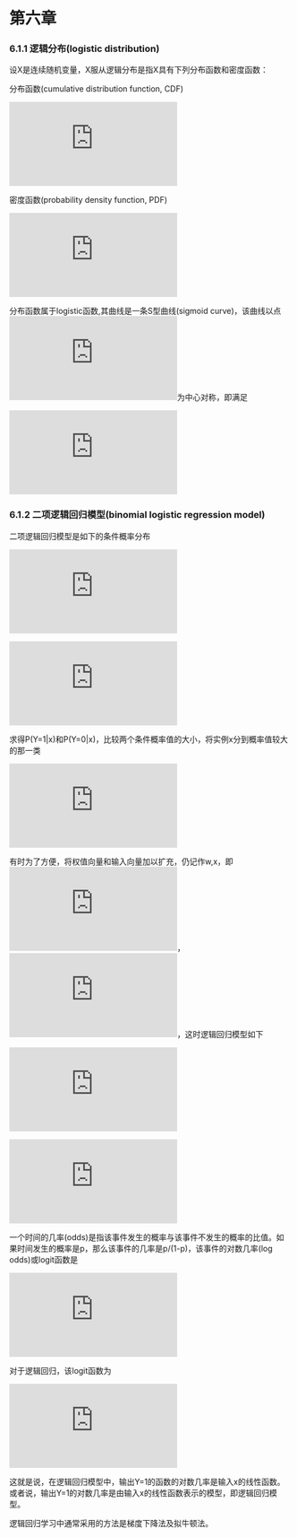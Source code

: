 第六章
======

### 6.1.1 逻辑分布(logistic distribution)

设X是连续随机变量，X服从逻辑分布是指X具有下列分布函数和密度函数：

分布函数(cumulative distribution function, CDF)

![F(x)=P(X\leq x)=\frac{1}{1+\mathrm{e}^{-(x-\mu)/\gamma}}](http://latex.codecogs.com/gif.latex?F%28x%29%3DP%28X%5Cleq%20x%29%3D%5Cfrac%7B1%7D%7B1&plus;%5Cmathrm%7Be%7D%5E%7B-%28x-%5Cmu%29/%5Cgamma%7D%7D)

密度函数(probability density function, PDF)

![f(x)=F'(x)=\frac{\mathrm{e}^{-(x-\mu)/\gamma}}{\gamma(1+\mathrm{e}^{-(x-\mu)/\gamma})^2}](http://latex.codecogs.com/gif.latex?f%28x%29%3DF%27%28x%29%3D%5Cfrac%7B%5Cmathrm%7Be%7D%5E%7B-%28x-%5Cmu%29/%5Cgamma%7D%7D%7B%5Cgamma%281&plus;%5Cmathrm%7Be%7D%5E%7B-%28x-%5Cmu%29/%5Cgamma%7D%29%5E2%7D)

分布函数属于logistic函数,其曲线是一条S型曲线(sigmoid curve)，该曲线以点![\left(\mu,\frac{1}{2} \right )](http://latex.codecogs.com/gif.latex?%5Cleft%28%5Cmu%2C%5Cfrac%7B1%7D%7B2%7D%20%5Cright%20%29)为中心对称，即满足

![F(-x+\mu)-\frac{1}{2}=-F(x+\mu)+\frac{1}{2}](http://latex.codecogs.com/gif.latex?F%28-x&plus;%5Cmu%29-%5Cfrac%7B1%7D%7B2%7D%3D-F%28x&plus;%5Cmu%29&plus;%5Cfrac%7B1%7D%7B2%7D)

### 6.1.2 二项逻辑回归模型(binomial logistic regression model)

二项逻辑回归模型是如下的条件概率分布

![P(Y=1|x)=\frac{\exp(w\cdot x+b)}{1+\exp(w\cdot x+b)}](http://latex.codecogs.com/gif.latex?P%28Y%3D1%7Cx%29%3D%5Cfrac%7B%5Cexp%28w%5Ccdot%20x&plus;b%29%7D%7B1&plus;%5Cexp%28w%5Ccdot%20x&plus;b%29%7D)

![P(Y=0|x)=\frac{1}{1+\exp(w\cdot x+b)}](http://latex.codecogs.com/gif.latex?P%28Y%3D0%7Cx%29%3D%5Cfrac%7B1%7D%7B1&plus;%5Cexp%28w%5Ccdot%20x&plus;b%29%7D)

求得P(Y=1|x)和P(Y=0|x)，比较两个条件概率值的大小，将实例x分到概率值较大的那一类

![\hat{y}=\arg\max_{\hat{y}}P(Y=\hat{y}|x)](http://latex.codecogs.com/gif.latex?%5Chat%7By%7D%3D%5Carg%5Cmax_%7B%5Chat%7By%7D%7DP%28Y%3D%5Chat%7By%7D%7Cx%29)

有时为了方便，将权值向量和输入向量加以扩充，仍记作w,x，即![w=(w^{(1)},w^{(2)},\cdots,w^{(n)},b)^{\mathrm{T}}](http://latex.codecogs.com/gif.latex?w%3D%28w%5E%7B%281%29%7D%2Cw%5E%7B%282%29%7D%2C%5Ccdots%2Cw%5E%7B%28n%29%7D%2Cb%29%5E%7B%5Cmathrm%7BT%7D%7D)，![x=(x^{(1)},x^{(2)},\cdots,x^{(n)},1)^{\mathrm{T}}](http://latex.codecogs.com/gif.latex?x%3D%28x%5E%7B%281%29%7D%2Cx%5E%7B%282%29%7D%2C%5Ccdots%2Cx%5E%7B%28n%29%7D%2C1%29%5E%7B%5Cmathrm%7BT%7D%7D)，这时逻辑回归模型如下

![P(Y=1|x)=\frac{\exp(w\cdot x)}{1+\exp(w\cdot x)}](http://latex.codecogs.com/gif.latex?P%28Y%3D1%7Cx%29%3D%5Cfrac%7B%5Cexp%28w%5Ccdot%20x%29%7D%7B1&plus;%5Cexp%28w%5Ccdot%20x%29%7D)

![P(Y=0|x)=\frac{1}{1+\exp(w\cdot x)}](http://latex.codecogs.com/gif.latex?P%28Y%3D0%7Cx%29%3D%5Cfrac%7B1%7D%7B1&plus;%5Cexp%28w%5Ccdot%20x%29%7D)

一个时间的几率(odds)是指该事件发生的概率与该事件不发生的概率的比值。如果时间发生的概率是p，那么该事件的几率是p/(1-p)，该事件的对数几率(log odds)或logit函数是

![\mathrm{logit}(p)=\log\frac{p}{1-p}](http://latex.codecogs.com/gif.latex?%5Cmathrm%7Blogit%7D%28p%29%3D%5Clog%5Cfrac%7Bp%7D%7B1-p%7D)

对于逻辑回归，该logit函数为

![\mathrm{logit}(p)=\log\frac{P(Y=1|x)}{1-P(Y=1|x)}=w\cdot x](http://latex.codecogs.com/gif.latex?%5Cmathrm%7Blogit%7D%28p%29%3D%5Clog%5Cfrac%7BP%28Y%3D1%7Cx%29%7D%7B1-P%28Y%3D1%7Cx%29%7D%3Dw%5Ccdot%20x)

这就是说，在逻辑回归模型中，输出Y=1的函数的对数几率是输入x的线性函数。或者说，输出Y=1的对数几率是由输入x的线性函数表示的模型，即逻辑回归模型。

逻辑回归学习中通常采用的方法是梯度下降法及拟牛顿法。
